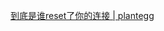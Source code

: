
[到底是谁reset了你的连接 | plantegg](https://plantegg.github.io/2019/11/24/%E5%88%B0%E5%BA%95%E6%98%AF%E8%B0%81reset%E4%BA%86%E4%BD%A0%E7%9A%84%E8%BF%9E%E6%8E%A5/)

